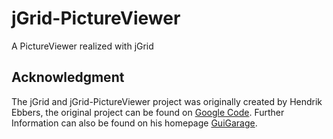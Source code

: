 jGrid-PictureViewer
===================

A PictureViewer realized with jGrid

## Acknowledgment
The jGrid and jGrid-PictureViewer project was originally created by Hendrik Ebbers, the original project can be found on [Google Code](https://code.google.com/p/jgrid/). Further Information can also be found on his homepage [GuiGarage](http://www.guigarage.com/).
